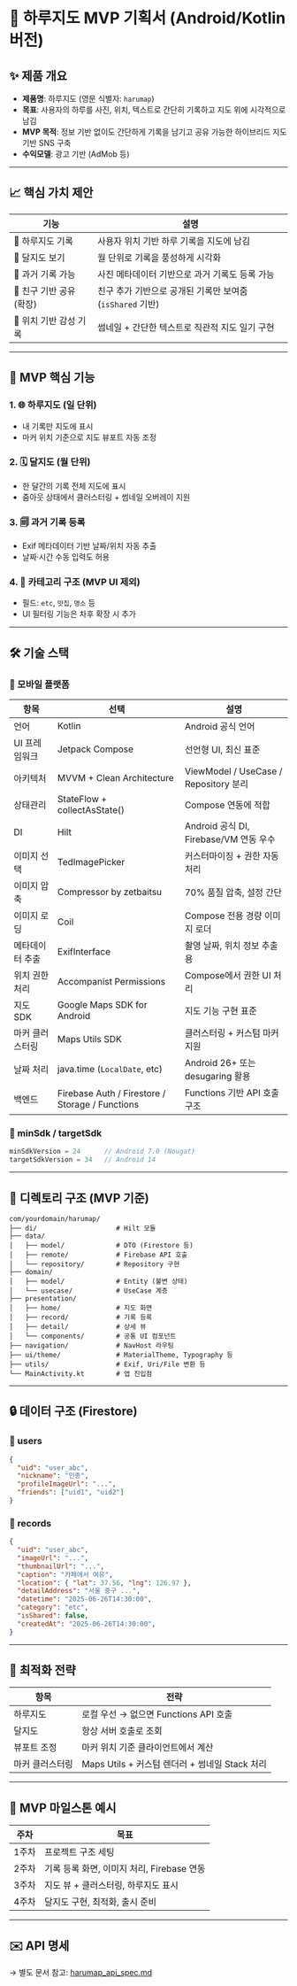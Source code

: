 
# 📅 하루지도 MVP 기획서 (Android/Kotlin 버전)

## ✨ 제품 개요

- **제품명**: 하루지도 (영문 식별자: `harumap`)
- **목표**: 사용자의 하루를 사진, 위치, 텍스트로 간단히 기록하고 지도 위에 시각적으로 남김
- **MVP 목적**: 정보 기반 없이도 간단하게 기록을 남기고 공유 가능한 하이브리드 지도 기반 SNS 구축
- **수익모델**: 광고 기반 (AdMob 등)

---

## 📈 핵심 가치 제안

| 기능               | 설명                                                  |
|------------------|-----------------------------------------------------|
| 🌟 하루지도 기록       | 사용자 위치 기반 하루 기록을 지도에 남김                             |
| 📅 달지도 보기        | 월 단위로 기록을 풍성하게 시각화                                  |
| 🚪 과거 기록 가능      | 사진 메타데이터 기반으로 과거 기록도 등록 가능                          |
| 🤝 친구 기반 공유 (확장) | 친구 추가 기반으로 공개된 기록만 보여줌 (`isShared` 기반)           |
| 📍 위치 기반 감성 기록   | 썸네일 + 간단한 텍스트로 직관적 지도 일기 구현                         |

---

## 🚀 MVP 핵심 기능

### 1. 🌐 하루지도 (일 단위)
- 내 기록만 지도에 표시
- 마커 위치 기준으로 지도 뷰포트 자동 조정

### 2. 🗓️ 달지도 (월 단위)
- 한 달간의 기록 전체 지도에 표시
- 줌아웃 상태에서 클러스터링 + 썸네일 오버레이 지원

### 3. 🗐️ 과거 기록 등록
- Exif 메타데이터 기반 날짜/위치 자동 추출
- 날짜·시간 수동 입력도 허용

### 4. 🔖 카테고리 구조 (MVP UI 제외)
- 필드: `etc`, `맛집`, `명소` 등
- UI 필터링 기능은 차후 확장 시 추가

---

## 🛠️ 기술 스택

### 📱 모바일 플랫폼

| 항목     | 선택                         | 설명 |
|----------|------------------------------|------|
| 언어     | Kotlin                       | Android 공식 언어 |
| UI 프레임워크 | Jetpack Compose               | 선언형 UI, 최신 표준 |
| 아키텍처 | MVVM + Clean Architecture     | ViewModel / UseCase / Repository 분리 |
| 상태관리 | StateFlow + collectAsState() | Compose 연동에 적합 |
| DI       | Hilt                         | Android 공식 DI, Firebase/VM 연동 우수 |
| 이미지 선택 | TedImagePicker                | 커스터마이징 + 권한 자동 처리 |
| 이미지 압축 | Compressor by zetbaitsu        | 70% 품질 압축, 설정 간단 |
| 이미지 로딩 | Coil                         | Compose 전용 경량 이미지 로더 |
| 메타데이터 추출 | ExifInterface                  | 촬영 날짜, 위치 정보 추출용 |
| 위치 권한 처리 | Accompanist Permissions        | Compose에서 권한 UI 처리 |
| 지도 SDK | Google Maps SDK for Android | 지도 기능 구현 표준 |
| 마커 클러스터링 | Maps Utils SDK                 | 클러스터링 + 커스텀 마커 지원 |
| 날짜 처리 | java.time (`LocalDate`, etc) | Android 26+ 또는 desugaring 활용 |
| 백엔드   | Firebase Auth / Firestore / Storage / Functions | Functions 기반 API 호출 구조 |

### 🔧 minSdk / targetSdk

```kotlin
minSdkVersion = 24      // Android 7.0 (Nougat)
targetSdkVersion = 34   // Android 14
```

---

## 🧱 디렉토리 구조 (MVP 기준)

```
com/yourdomain/harumap/
├── di/                    # Hilt 모듈
├── data/
│   ├── model/             # DTO (Firestore 등)
│   ├── remote/            # Firebase API 호출
│   └── repository/        # Repository 구현
├── domain/
│   ├── model/             # Entity (불변 상태)
│   └── usecase/           # UseCase 계층
├── presentation/
│   ├── home/              # 지도 화면
│   ├── record/            # 기록 등록
│   ├── detail/            # 상세 뷰
│   └── components/        # 공통 UI 컴포넌트
├── navigation/            # NavHost 라우팅
├── ui/theme/              # MaterialTheme, Typography 등
├── utils/                 # Exif, Uri/File 변환 등
└── MainActivity.kt        # 앱 진입점
```

---

## 🔒 데이터 구조 (Firestore)

### 📁 users

```json
{
  "uid": "user_abc",
  "nickname": "민종",
  "profileImageUrl": "...",
  "friends": ["uid1", "uid2"]
}
```

### 📁 records

```json
{
  "uid": "user_abc",
  "imageUrl": "...",
  "thumbnailUrl": "...",
  "caption": "카페에서 여유",
  "location": { "lat": 37.56, "lng": 126.97 },
  "detailAddress": "서울 중구 ...",
  "datetime": "2025-06-26T14:30:00",
  "category": "etc",
  "isShared": false,
  "createdAt": "2025-06-26T14:30:00",
}
```

---

## 🧠 최적화 전략

| 항목       | 전략 |
|------------|------|
| 하루지도     | 로컬 우선 → 없으면 Functions API 호출 |
| 달지도      | 항상 서버 호출로 조회 |
| 뷰포트 조정  | 마커 위치 기준 클라이언트에서 계산 |
| 마커 클러스터링 | Maps Utils + 커스텀 렌더러 + 썸네일 Stack 처리 |

---

## 📅 MVP 마일스톤 예시

| 주차  | 목표 |
|-------|------|
| 1주차 | 프로젝트 구조 세팅 |
| 2주차 | 기록 등록 화면, 이미지 처리, Firebase 연동 |
| 3주차 | 지도 뷰 + 클러스터링, 하루지도 표시 |
| 4주차 | 달지도 구현, 최적화, 출시 준비 |

---

## ✉️ API 명세

→ 별도 문서 참고: [harumap_api_spec.md](https://github.com/gijang-jmj/harumap/blob/main/harumap_api_spec.md)
